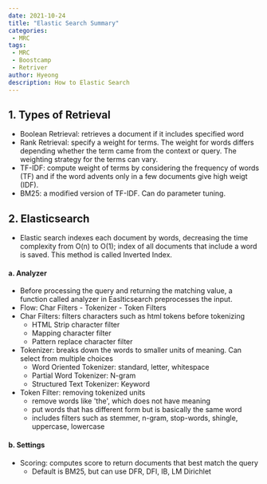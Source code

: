 ```yaml
---
date: 2021-10-24
title: "Elastic Search Summary"
categories: 
 - MRC
tags:
 - MRC
 - Boostcamp
 - Retriver
author: Hyeong
description: How to Elastic Search
---
```

## 1. Types of Retrieval
- Boolean Retrieval: retrieves a document if it includes specified word
- Rank Retrieval: specify a weight for terms. The weight for words differs depending whether the term came from the context or query. The weighting strategy for the terms can vary.
- TF-IDF: compute weight of terms by considering the frequency of words (TF) and if the word advents only in a few documents give high weigt (IDF).
- BM25: a modified version of TF-IDF. Can do parameter tuning.

## 2. Elasticsearch
- Elastic search indexes each document by words, decreasing the time complexity from O(n) to O(1); index of all documents that include a word is saved. This method is called Inverted Index. 

#### a. Analyzer
- Before processing the query and returning the matching value, a function called analyzer in Easlticsearch preprocesses the input.
- Flow: Char Filters - Tokenizer - Token Filters
- Char Filters: filters characters such as html tokens before tokenizing
    - HTML Strip character filter
    - Mapping character filter
    - Pattern replace character filter
- Tokenizer: breaks down the words to smaller units of meaning. Can select from multiple choices
    - Word Oriented Tokenizer: standard, letter, whitespace
    - Partial Word Tokenizer: N-gram
    - Structured Text Tokenizer: Keyword
- Token Filter: removing tokenized units
    - remove words like 'the', which does not have meaning
    - put words that has different form but is basically the same word
    - includes filters such as stemmer, n-gram, stop-words, shingle, uppercase, lowercase

#### b. Settings
- Scoring: computes score to return documents that best match the query
    - Default is BM25, but can use DFR, DFI, IB, LM Dirichlet


